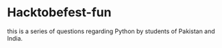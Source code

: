 # Hacktobefest-fun

this is a series of questions regarding Python by students of Pakistan and India.
